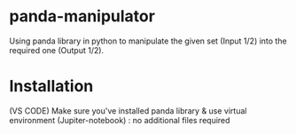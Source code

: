 # panda-manipulator
Using panda library in python to manipulate the given set (Input 1/2) into the required one (Output 1/2). 

# Installation
(VS CODE) Make sure you've installed panda library & use virtual environment
(Jupiter-notebook) : no additional files required
